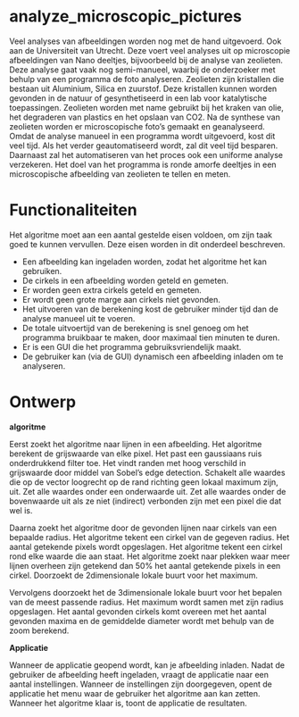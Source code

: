 # analyze_microscopic_pictures

Veel analyses van afbeeldingen worden nog met de hand uitgevoerd. Ook aan de Universiteit van Utrecht. Deze voert veel analyses uit op microscopie afbeeldingen van Nano deeltjes, bijvoorbeeld bij de analyse van zeolieten. Deze analyse gaat vaak nog semi-manueel, waarbij de onderzoeker met behulp van een programma de foto analyseren.
Zeolieten zijn kristallen die bestaan uit Aluminium, Silica en zuurstof. Deze kristallen kunnen worden gevonden in de natuur of gesynthetiseerd in een lab voor katalytische toepassingen. Zeolieten worden met name gebruikt bij het kraken van olie, het degraderen van plastics en het opslaan van CO2.
Na de synthese van zeolieten worden er microscopische foto’s gemaakt en geanalyseerd. Omdat de analyse manueel in een programma wordt uitgevoerd, kost dit veel tijd. Als het verder  geautomatiseerd wordt, zal dit veel tijd besparen. Daarnaast zal het automatiseren van het proces ook een uniforme analyse verzekeren. 
Het doel van het programma is ronde amorfe deeltjes in een microscopische afbeelding van zeolieten te tellen en meten.

# Functionaliteiten

Het algoritme moet aan een aantal gestelde eisen voldoen, om zijn taak goed te kunnen vervullen. Deze eisen worden in dit onderdeel beschreven.

- Een afbeelding kan ingeladen worden, zodat het algoritme het kan gebruiken.
- De cirkels in een afbeelding worden geteld en gemeten.
- Er worden geen extra cirkels geteld en gemeten. 
- Er wordt geen grote marge aan cirkels niet gevonden.
- Het uitvoeren van de berekening kost de gebruiker minder tijd dan de analyse manueel uit te voeren.
- De totale uitvoertijd van de berekening is snel genoeg om het programma bruikbaar te maken, door maximaal tien minuten te duren.
- Er is een GUI die het programma gebruiksvriendelijk maakt.
- De gebruiker kan (via de GUI) dynamisch een afbeelding inladen om te analyseren.

# Ontwerp
**algoritme**

Eerst zoekt het algoritme naar lijnen in een afbeelding.
Het algoritme berekent de grijswaarde van elke pixel. 
Het past een gaussiaans ruis onderdrukkend filter toe.
Het vindt randen met hoog verschild in grijswaarde door middel van Sobel’s edge detection.
Schakelt alle waardes die op de vector loogrecht op de rand richting geen lokaal maximum zijn, uit.
Zet alle waardes onder een onderwaarde uit. Zet alle waardes onder de bovenwaarde uit als ze niet (indirect) verbonden zijn met een pixel die dat wel is.

Daarna zoekt het algoritme door de gevonden lijnen naar cirkels van een bepaalde radius.
Het algoritme tekent een cirkel van de gegeven radius. Het aantal getekende pixels wordt opgeslagen. 
Het algoritme tekent een cirkel rond elke waarde die aan staat. 
Het algoritme zoekt naar plekken waar meer lijnen overheen zijn getekend dan 50% het aantal getekende pixels in een cirkel.
Doorzoekt de 2dimensionale lokale buurt voor het maximum.

Vervolgens doorzoekt het de 3dimensionale lokale buurt voor het bepalen van de meest passende radius.
Het maximum wordt samen met zijn radius opgeslagen.
Het aantal gevonden cirkels komt overeen met het aantal gevonden maxima en de gemiddelde diameter wordt met behulp van de zoom berekend.

**Applicatie**

Wanneer de applicatie geopend wordt, kan je afbeelding inladen. 
Nadat de gebruiker de afbeelding heeft ingeladen, vraagt de applicatie naar een aantal instellingen. 
Wanneer de instellingen zijn doorgegeven, opent de applicatie het menu waar de gebruiker het algoritme aan kan zetten.
Wanneer het algoritme klaar is, toont de applicatie de resultaten.

